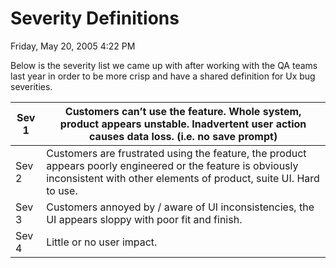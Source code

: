 ﻿# Severity Definitions

Friday, May 20, 2005
4:22 PM

Below is the severity list we came up with after working with the QA teams last year in order to be more crisp and have a shared definition for Ux bug severities.

| Sev 1 | Customers can’t use the feature. Whole system, product appears unstable. Inadvertent user action causes data loss. (i.e. no save prompt)                                          |
| ----- | --------------------------------------------------------------------------------------------------------------------------------------------------------------------------------- |
| Sev 2 | Customers are frustrated using the feature, the product appears poorly engineered or the feature is obviously inconsistent with other elements of product, suite UI. Hard to use. |
| Sev 3 | Customers annoyed by / aware of UI inconsistencies, the UI appears sloppy with poor fit and finish.                                                                               |
| Sev 4 | Little or no user impact.                                                                                                                                                         |
